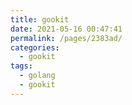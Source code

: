 ```yaml
---
title: gookit
date: 2021-05-16 00:47:41
permalink: /pages/2383ad/
categories:
  - gookit
tags:
  - golang
  - gookit
---
```

